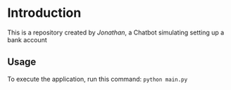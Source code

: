 # Introduction

This is a repository created by *Jonathan*, a Chatbot simulating setting up a bank account

## Usage 

To execute the application, run this command:
`python main.py`
